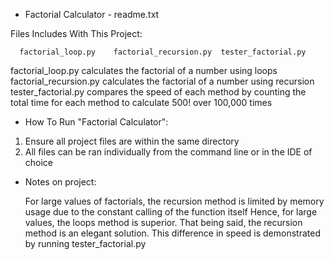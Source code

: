 * Factorial Calculator - readme.txt

Files Includes With This Project:
 
      factorial_loop.py    factorial_recursion.py  tester_factorial.py
      
  factorial_loop.py calculates the factorial of a number using loops 
  factorial_recursion.py calculates the factorial of a number using recursion 
  tester_factorial.py compares the speed of each method by counting the total time for each method to calculate 500! over 100,000 times

* How To Run "Factorial Calculator":

1) Ensure all project files are within the same directory
2) All files can be ran individually from the command line or in the IDE of choice

* Notes on project:
 
  For large values of factorials, the recursion method is limited by memory usage due to the constant calling of the function itself
  Hence, for large values, the loops method is superior. That being said, the recursion method is an elegant solution. This difference in speed
  is demonstrated by running tester_factorial.py

